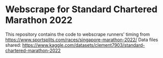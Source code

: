 # Webscrape for Standard Chartered Marathon 2022
This repository contains the code to webscrape runners' timing from https://www.sportsplits.com/races/singapore-marathon-2022/
Data files shared: https://www.kaggle.com/datasets/clement7903/standard-chartered-marathon-2022
